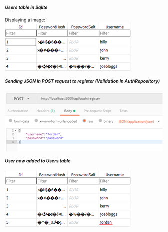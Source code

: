##### Users table in Sqlite
Displaying a image:
![alt text](images/DbBeforeReg1.png "Users model in Sqlite")
##### Sending JSON in POST request to register (Validation in AuthRepository)
![alt text](images/UserRegistering2.png "Users model in Sqlite")
##### User now added to Users table
![alt text](images/DbAfterReg3.png "Users model in Sqlite")